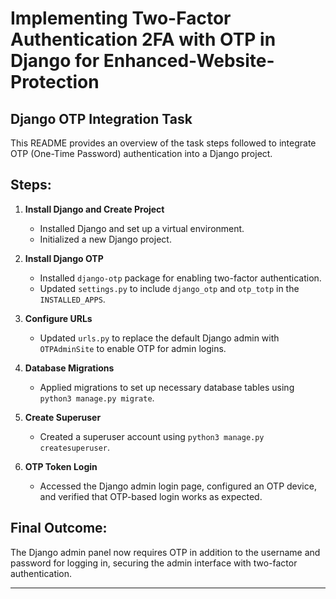# Implementing Two-Factor Authentication 2FA with OTP in Django for Enhanced-Website-Protection

## Django OTP Integration Task

This README provides an overview of the task steps followed to integrate OTP (One-Time Password) authentication into a Django project.

## Steps:

1. **Install Django and Create Project**
    - Installed Django and set up a virtual environment.
    - Initialized a new Django project.

2. **Install Django OTP**
    - Installed `django-otp` package for enabling two-factor authentication.
    - Updated `settings.py` to include `django_otp` and `otp_totp` in the `INSTALLED_APPS`.

3. **Configure URLs**
    - Updated `urls.py` to replace the default Django admin with `OTPAdminSite` to enable OTP for admin logins.

4. **Database Migrations**
    - Applied migrations to set up necessary database tables using `python3 manage.py migrate`.

5. **Create Superuser**
    - Created a superuser account using `python3 manage.py createsuperuser`.

6. **OTP Token Login**
    - Accessed the Django admin login page, configured an OTP device, and verified that OTP-based login works as expected.

## Final Outcome:
The Django admin panel now requires OTP in addition to the username and password for logging in, securing the admin interface with two-factor authentication.

---

